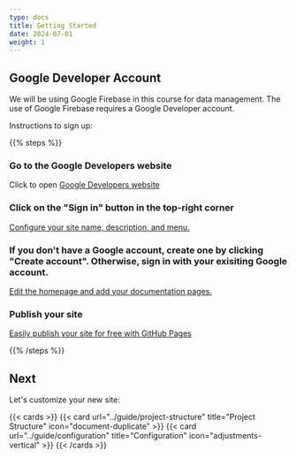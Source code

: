 ```yaml
---
type: docs
title: Getting Started
date: 2024-07-01
weight: 1
---
```


## Google Developer Account

We will be using Google Firebase in this course for data management. The use of Google Firebase requires a Google Developer account.

Instructions to sign up:

{{% steps %}}

### Go to the Google Developers website

Click to open [Google Developers website](https://developers.google.com/)

### Click on the "Sign in" button in the top-right corner

[Configure your site name, description, and menu.](https://docs.hugoblox.com/tutorial/blog/)

### If you don't have a Google account, create one by clicking "Create account". Otherwise, sign in with your exisiting Google account.

[Edit the homepage and add your documentation pages.](https://docs.hugoblox.com/tutorial/blog/)

### Publish your site

[Easily publish your site for free with GitHub Pages](https://docs.hugoblox.com/tutorial/blog/)

{{% /steps %}}

## Next

Let's customize your new site:

{{< cards >}}
  {{< card url="../guide/project-structure" title="Project Structure" icon="document-duplicate" >}}
  {{< card url="../guide/configuration" title="Configuration" icon="adjustments-vertical" >}}
{{< /cards >}}
